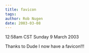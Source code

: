```yaml
---
title: favicon
tags: 
author: Rob Nugen
date: 2003-03-08
---
```


<p class=date>12:58am CST Sunday 9 March 2003</p>

<p>Thanks to Dude I now have a favicon!!!</p>
